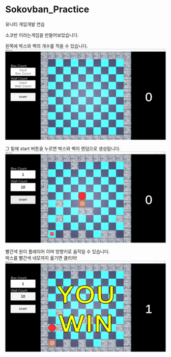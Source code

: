 # Sokovban_Practice
 
유니티 게임개발 연습<br>

소코반 이라는게임을 만들어보았습니다.<br>

왼쪽에 박스와 벽의 개수를 적을 수 있습니다.<br>
<img src="/image/main.png" alt="Main"></img>
<br>

그 밑에 start 버튼을 누르면 박스와 벽이 랜덤으로 생성됩니다.<br>
<img src="/image/start.png" alt="Start"></img>
<br>

빨간색 원이 플레이어 이며 방향키로 움직일 수 있습니다.<br>
박스를 빨간색 네모까지 옮기면 클리어!<br>
<img src="/image/clear.png" alt="Clear"></img>